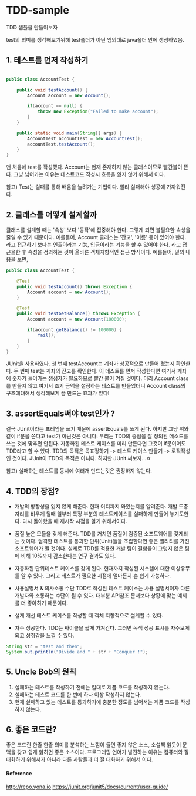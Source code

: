# TDD-sample
TDD 샘플을 만들어보자

test의 의미를 생각해보기위해 test폴더가 아닌 임의대로 java폴더 안에 생성하였음.

## 1. 테스트를 먼저 작성하기

```java

public class AccountTest {

    public void testAccount() {
        Account account = new Account();

        if(account == null) {
            throw new Exception("Failed to make account");
        }
    }

    public static void main(String[] args) {
        AccountTest accountTest = new AccountTest();
        accountTest.testAccount();
    }
}
```

맨 처음에 test를 작성했다. Account는 현재 존재하지 않는 클래스이므로 빨간불이 뜬다. 그냥 넘어가는 이유는 테스트코드 작성시 흐름을 잃지 않기 위해서 이다.

참고) Test는 실패를 통해 배움을 늘려가는 기법이다. 빨리 실패해야 성공에 가까워진다.

## 2. 클래스를 어떻게 설계할까

클래스를 설계할 때는 '속성' 보다 '동작'에 집중해야 한다. 그렇게 되면 불필요한 속성을 줄일 수 있기 때문이다. 예를들어, Account 클래스는 '잔고', '이름' 등이 있어야 한다. 라고 접근하기 보다는 인출이라는 기능, 입금이라는 기능을 할 수 있어야 한다. 라고 접근을한 후 속성을 정의하는 것이 올바른 객체지향적인 접근 방식이다. 
예를들어, 밑의 내용을 보면,
```java
public class AccountTest {

    @Test
    public void testAccount() throws Exception {
        Account account = new Account();
    }

    @Test
    public void testGetBalance() throws Exception {
        Account account = new Account(100000);

        if(account.getBalance() != 100000) {
            fail();
        }
    }
}
```
JUnit을 사용하였다. 첫 번째 testAccount는 계좌가 성공적으로 만들어 졌는지 확인한다. 두 번째 test는 계좌의 잔고를 확인한다.
이 테스트를 먼저 작성한다면 여기서 계좌에 숫자가 들어가는 생성자가 필요하므로 빨간 불이 켜질 것이다.
미리 Account class 를 만들지 않고 여기서 초기 금액을 설정하는 테스트를 만들었더니 Account class의 구조에대해서 생각해보게 끔 만드는 효과가 있다!

## 3. assertEquals써야 test인가 ?

결국 JUnit이라는 프레임을 쓰기 때문에 assertEquals를 쓰게 된다. 하지만 그냥 위와 같이 if문을 쓴다고 test가 아닌것은 아니다. 우리는 TDD의 중점을 잘 정의된 메소드를 쓰는 것에 맞추면 안된다. 자동화된 테스트 케이스를 미리 만든다면 그것이 if문이어도 TDD라고 할 수 있다.
TDD의 목적은 목표정하기 -> 테스트 케이스 만들기 -> 로직작성 인 것이다. JUnit이 TDD의 목적은 아니다. 하지만 JUnit 써보자...ㅎ

참고) 실패하는 테스트를 동시에 여러개 만드는것은 권장하지 않는다.

## 4. TDD의 장점?

- 개발의 방향성을 잃지 않게 해준다.
현재 어디까지 와있는지를 알려준다. 개발 도중 자리를 비우게 될때 일부러 특정 부분의 테스트케이스를 실패하게 만들어 놓기도한다. 다시 돌아왔을 때 재시작 시점을 알기 위해서이다.

- 품질 높은 모듈을 갖게 해준다.
TDD를 거치면 품질이 검증된 소프트웨어를 갖게되는 것이다. 엄격한 테스트를 통과한 단위(Unit)들을 조립한다면 좋은 퀄리티를 가진 소프트웨어가 될 것이다. 실제로 TDD를 적용한 개발 팀이 결함률이 그렇지 않은 팀에 비해 10%까지 감소한다는 연구 결과도 있다.

- 자동화된 단위테스트 케이스를 갖게 된다.
현재까지 작성된 시스템에 대한 이상유무를 알 수 있다. 그리고 테스트가 필요한 시점에 얼마든지 손 쉽게 가능하다.

- 사용설명서 & 의사소통 수단
TDD로 작성된 테스트 케이스는 사용 설명서이자 다른 개발자와 소통하는 수단이 될 수 있다. 대부분 API참조 문서보다 상황에 맞는 예제를 더 좋아히기 때문이다.

- 설계 개선
테스트 케이스를 작성할 때 객체 지향적으로 설계할 수 있다. 

- 자주 성공한다.
TDD는 싸이클을 짧게 가져간다. 그러면 녹색 성공 표시를 자주보게 되고 성취감을 느낄 수 있다. 
```java
String str = "test and then";
System.out.println("Divide and " + str + "Conquer !");
```

## 5. Uncle Bob의 원칙
1. 실패하는 테스트를 작성하기 전에는 절대로 제품 코드를 작성하지 않는다.
2. 실패하는 테스트 코드를 한 번에 하나 이상 작성하지 않는다.
3. 현재 실패하고 있는 테스트를 통과하기에 충분한 정도를 넘어서는 제품 코드를 작성하지 않는다.

## 6. 좋은 코드란?
좋은 코드란 한줄 한줄 의미를 분석하는 느낌이 들면 좋지 않은 소스, 소설책 읽듯이 문맥을 갖고 쉽게 읽히면 좋은 소스이다.
프로그래밍 언어가 발전하는 이유는 컴퓨터와 잘 대화하기 위해서가 아니라 다른 사람들과 더 잘 대화하기 위해서 이다.

#### Reference
http://repo.yona.io
https://junit.org/junit5/docs/current/user-guide/